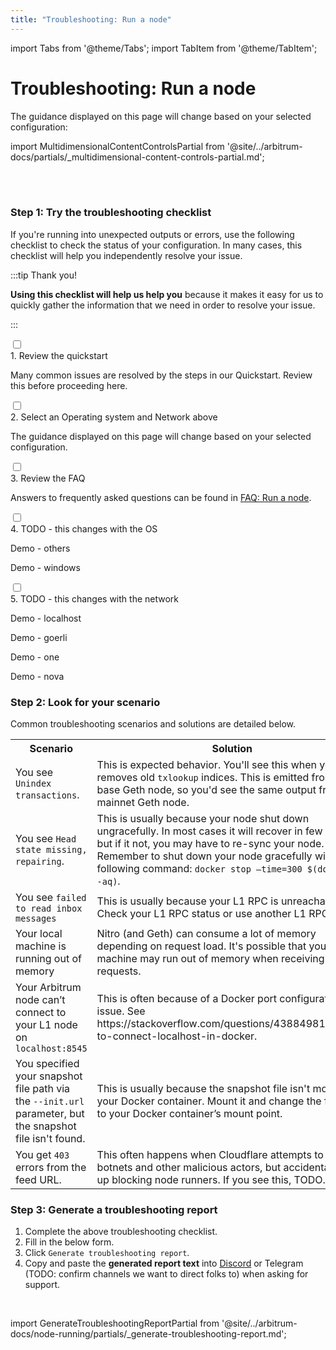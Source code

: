 ```yaml
---
title: "Troubleshooting: Run a node"
---
```


import Tabs from '@theme/Tabs';
import TabItem from '@theme/TabItem';

# Troubleshooting: Run a node

The guidance displayed on this page will change based on your selected configuration:

import MultidimensionalContentControlsPartial from '@site/../arbitrum-docs/partials/_multidimensional-content-controls-partial.md';

<MultidimensionalContentControlsPartial />

<div className='hide-tabs'>

<br />
<br />


### Step 1: Try the troubleshooting checklist

If you're running into unexpected outputs or errors, use the following checklist to check the status of your configuration. In many cases, this checklist will help you independently resolve your issue.

:::tip Thank you!

**Using this checklist will help us help you** because it makes it easy for us to quickly gather the information that we need in order to resolve your issue.

:::


<div className='hide-tabs'>
    <div className='checklist'>
        <div className='task'>
            <div className='input-container'><input id="tc-1" type='checkbox'/><span className='done'></span></div>
            <div className='guidance-container'>
                <label htmlFor="tc-1">1. Review the quickstart</label>
                <p>Many common issues are resolved by the steps in our <a target="_blank">Quickstart</a>. Review this before proceeding here.</p>
            </div>
        </div>
        <div className='task'>
            <div className='input-container'><input id="tc-2" type='checkbox'/><span className='done'></span></div>
            <div className='guidance-container'>
                <label htmlFor="tc-2">2. Select an Operating system and Network above</label>
                <p>The guidance displayed on this page will change based on your selected configuration.</p>
            </div>
        </div>
        <div className='task'>
            <div className='input-container'><input id="tc-3" type='checkbox'/><span className='done'></span></div>
            <div className='guidance-container'>
                <label htmlFor="tc-3">3. Review the FAQ</label>
                <p>Answers to frequently asked questions can be found in <a href="/node-running/faq">FAQ: Run a node</a>.</p>
            </div>
        </div>
        <div className='task'>
            <div className='input-container'><input id="st-1" type='checkbox'/><span className='done'></span></div>
            <div className='guidance-container'>
                <label htmlFor="st-1">4. TODO - this changes with the OS</label>
                <Tabs className="tabgroup-with-label" groupId="os" defaultValue="others" values={[
                    {label: 'Operating system:', value: 'label'},
                    {label: 'Linux, MacOS, Arm64', value: 'others'},
                    {label: 'Windows', value: 'win'}
                    ]}>
                    <TabItem className="unclickable-element" value="label"></TabItem>
                    <TabItem value="others"><p>Demo -  others</p></TabItem>
                    <TabItem value="win"><p>Demo -  windows</p></TabItem>
                </Tabs>
            </div>
        </div>
        <div className='task'>
            <div className='input-container'><input id="st-2" type='checkbox'/><span className='done'></span></div>
            <div className='guidance-container'>
                <label htmlFor="st-2">5. TODO - this changes with the network</label>
                <Tabs className="tabgroup-with-label network-tabgroup" groupId="network" defaultvalue="arb-one" values={[   {label: 'Network:', value: 'label'},
                            {label: 'Localhost', value: 'localhost'},
                            {label: 'Arbitrum Goerli', value: 'arb-goerli'},
                            {label: 'Arbitrum One', value: 'arb-one'},
                            {label: 'Arbitrum Nova', value: 'arb-nova'}
                        ]}>
                    <TabItem className="unclickable-element" value="label"></TabItem>
                    <TabItem value="localhost"><p>Demo -  localhost</p></TabItem>
                    <TabItem value="arb-goerli"><p>Demo -  goerli</p></TabItem>
                    <TabItem value="arb-one"><p>Demo -  one</p></TabItem>
                    <TabItem value="arb-nova"><p>Demo -  nova</p></TabItem>
                </Tabs>
            </div>
        </div>
    </div>
</div>

</div>


### Step 2: Look for your scenario

Common troubleshooting scenarios and solutions are detailed below.

<table class='small-table'>
  <tbody>
      <tr>
          <th style={{minWidth: 180 + 'px'}}>Scenario</th> 
          <th>Solution</th>
      </tr>
      <tr>
        <td>You see <code>Unindex transactions</code>.</td>
        <td>This is expected behavior. You'll see this when your node removes old <code>txlookup</code> indices. This is emitted from the base Geth node, so you'd see the same output from a mainnet Geth node.</td>
      </tr>
      <tr>
        <td>You see <code>Head state missing, repairing</code>.</td>
        <td>This is usually because your node shut down ungracefully. In most cases it will recover in few minutes, but if it not, you may have to re-sync your node. Remember to shut down your node gracefully with the following command: <code>docker stop —time=300 $(docker ps -aq)</code>.</td>
      </tr>
      <tr>
        <td>You see <code>failed to read inbox messages</code></td>
        <td>This is usually because your L1 RPC is unreachable. Check your L1 RPC status or use another L1 RPC.</td>
      </tr>
      <tr>
        <td>Your local machine is running out of memory</td>
        <td>Nitro (and Geth) can consume a lot of memory depending on request load. It's possible that your machine may run out of memory when receiving tons of requests.</td>
      </tr>
       <tr>
        <td>Your Arbitrum node can’t connect to your L1 node on <code>localhost:8545</code></td>
        <td>This is often because of a Docker port configuration issue. See https://stackoverflow.com/questions/43884981/unable-to-connect-localhost-in-docker.</td>
      </tr>
      <tr>
        <td>You specified your snapshot file path via the <code>--init.url</code> parameter, but the snapshot file isn't found.</td>
        <td>This is usually because the snapshot file isn't mounted to your Docker container. Mount it and change the file path to your Docker container’s mount point.</td>
      </tr>
      <tr>
        <td>You get <code>403</code> errors from the feed URL.</td>
        <td>This often happens when Cloudflare attempts to block botnets and other malicious actors, but accidentally ends up blocking node runners. If you see this, TODO.</td>
      </tr>
    </tbody>
</table>


<!-- 
#### Troubleshooting your feed relay

import FeedRelayTroubleshootingPartial from '@site/../arbitrum-docs/node-running/partials/_feed-relay-troubleshooting.md';

<FeedRelayTroubleshootingPartial />
-->


### Step 3: Generate a troubleshooting report

 1. Complete the above troubleshooting checklist.
 2. Fill in the below form.
 3. Click `Generate troubleshooting report`.
 4. Copy and paste the **generated report text** into [Discord](https://discord.gg/ZpZuw7p) or Telegram (TODO: confirm channels we want to direct folks to) when asking for support.

<br />

import GenerateTroubleshootingReportPartial from '@site/../arbitrum-docs/node-running/partials/_generate-troubleshooting-report.md';

<GenerateTroubleshootingReportPartial />

<!-- todo: gpt-n + langchain + pinecone -->